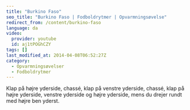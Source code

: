 ```yaml
---
title: "Burkino Faso"
seo_title: "Burkino Faso | Fodboldrytmer | Opvarmningsøvelse"
redirect_from: /content/burkino-faso
language: da
video:
  provider: youtube
  id: aj1tPOGhCZY
tags: []
last_modified_at: 2014-04-08T06:52:27Z
category:
  - Opvarmningsøvelser
  - Fodboldrytmer
---
```


Klap på højre yderside, chassé, klap på venstre yderside, chassé, klap på
højre yderside, venstre yderside og højre yderside, mens du drejer rundt med højre ben
yderst.
